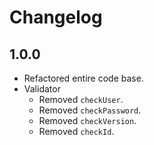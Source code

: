 # Changelog

## 1.0.0
- Refactored entire code base.
- Validator
  - Removed `checkUser`.
  - Removed `checkPassword`.
  - Removed `checkVersion`.
  - Removed `checkId`.
